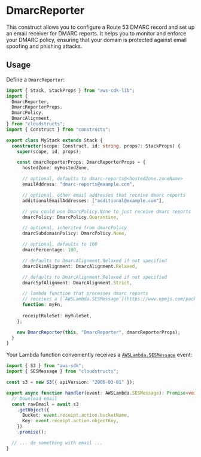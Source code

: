 # DmarcReporter

This construct allows you to configure a Route 53 DMARC record and set up an email receiver for DMARC reports. It helps you to monitor and enforce your DMARC policy, ensuring that your domain is protected against email spoofing and phishing attacks.

## Usage

Define a `DmarcReporter`:

```ts
import { Stack, StackProps } from "aws-cdk-lib";
import {
  DmarcReporter,
  DmarcReporterProps,
  DmarcPolicy,
  DmarcAlignment,
} from "cloudstructs";
import { Construct } from "constructs";

export class MyStack extends Stack {
  constructor(scope: Construct, id: string, props?: StackProps) {
    super(scope, id, props);

    const dmarcReporterProps: DmarcReporterProps = {
      hostedZone: myHostedZone,

      // optional, defaults to dmarc-reports@<hostedZone.zoneName>
      emailAddress: "dmarc-reports@example.com",

      // optional, other email addresses that receive dmarc reports
      additionalEmailAddresses: ["additional@example.com"],

      // you could use DmarcPolicy.None to just receive dmarc reports
      dmarcPolicy: DmarcPolicy.Quarantine,

      // optional, inherited from dmarcPolicy
      dmarcSubdomainPolicy: DmarcPolicy.None,

      // optional, defaults to 100
      dmarcPercentage: 100,

      // defaults to DmarcAlignment.Relaxed if not specified
      dmarcDkimAlignment: DmarcAlignment.Relaxed,

      // defaults to DmarcAlignment.Relaxed if not specified
      dmarcSpfAlignment: DmarcAlignment.Strict,

      // lambda function that processes dmarc reports
      // receives a [`AWSLambda.SESMessage`](https://www.npmjs.com/package/@types/aws-lambda)
      function: myFn,
      
      receiptRuleSet: myRuleSet,
    };

    new DmarcReporter(this, "DmarcReporter", dmarcReporterProps);
  }
}
```

Your Lambda function conveniently receives a [`AWSLambda.SESMessage`](https://www.npmjs.com/package/@types/aws-lambda)
event:

```ts
import { S3 } from "aws-sdk";
import { SESMessage } from "cloudstructs";

const s3 = new S3({ apiVersion: "2006-03-01" });

export async function handler(event: AWSLambda.SESMessage): Promise<void> {
  // Download email
  const rawEmail = await s3
    .getObject({
      Bucket: event.receipt.action.bucketName,
      Key: event.receipt.action.objectKey,
    })
    .promise();

  // ... do something with email ...
}
```
